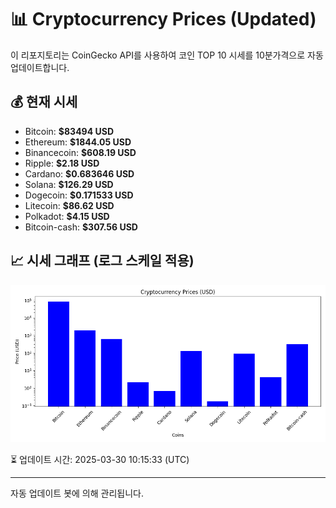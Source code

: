 
# 📊 Cryptocurrency Prices (Updated)

이 리포지토리는 CoinGecko API를 사용하여 코인 TOP 10 시세를 10분가격으로 자동 업데이트합니다.

## 💰 현재 시세
- Bitcoin: **$83494 USD**
- Ethereum: **$1844.05 USD**
- Binancecoin: **$608.19 USD**
- Ripple: **$2.18 USD**
- Cardano: **$0.683646 USD**
- Solana: **$126.29 USD**
- Dogecoin: **$0.171533 USD**
- Litecoin: **$86.62 USD**
- Polkadot: **$4.15 USD**
- Bitcoin-cash: **$307.56 USD**

## 📈 시세 그래프 (로그 스케일 적용)
![Crypto Prices](crypto_prices.png)

⏳ 업데이트 시간: 2025-03-30 10:15:33 (UTC)

---
자동 업데이트 봇에 의해 관리됩니다.
